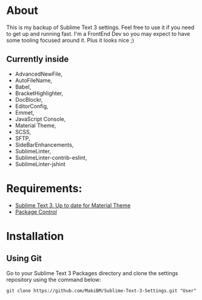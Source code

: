# About

This is my backup of Sublime Text 3 settings. Feel free to use it if you need to get up and running fast. I'm a FrontEnd Dev so you may expect to have some tooling focused around it. Plus it looks nice ;)

## Currently inside

- AdvancedNewFile,
- AutoFileName,
- Babel,
- BracketHighlighter,
- DocBlockr,
- EditorConfig,
- Emmet,
- JavaScript Console,
- Material Theme,
- SCSS,
- SFTP,
- SideBarEnhancements,
- SublimeLinter,
- SublimeLinter-contrib-eslint,
- SublimeLinter-jshint

# Requirements:

- [Sublime Text 3. Up to date for Material Theme](http://www.sublimetext.com/)
- [Package Control](https://packagecontrol.io/installation)

# Installation

## Using Git

Go to your Sublime Text 3 Packages directory and clone the settings repository using the command below:

    git clone https://github.com/MakiBM/Sublime-Text-3-Settings.git "User"